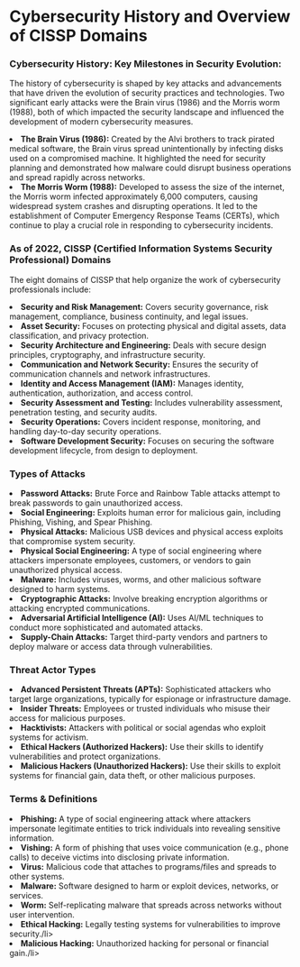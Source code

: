 

<h1>Cybersecurity History and Overview of CISSP Domains</h1>
<h3>Cybersecurity History: Key Milestones in Security Evolution:</h3>
<p>The history of cybersecurity is shaped by key attacks and advancements that have driven the evolution of security practices and technologies. Two significant early attacks were the Brain virus (1986) and the Morris worm (1988), both of which impacted the security landscape and influenced the development of modern cybersecurity measures.</p>

<li><strong>The Brain Virus (1986):</strong> Created by the Alvi brothers to track pirated medical software, the Brain virus spread unintentionally by infecting disks used on a compromised machine. It highlighted the need for security planning and demonstrated how malware could disrupt business operations and spread rapidly across networks.</li>
<li><strong>The Morris Worm (1988):</strong> Developed to assess the size of the internet, the Morris worm infected approximately 6,000 computers, causing widespread system crashes and disrupting operations. It led to the establishment of Computer Emergency Response Teams (CERTs), which continue to play a crucial role in responding to cybersecurity incidents.</li>

<h3>As of 2022, CISSP (Certified Information Systems Security Professional) Domains</h3>
<p>The eight domains of CISSP that help organize the work of cybersecurity professionals include:</p>

<li><strong>Security and Risk Management:</strong> Covers security governance, risk management, compliance, business continuity, and legal issues.</li>
<li><strong>Asset Security:</strong> Focuses on protecting physical and digital assets, data classification, and privacy protection.</li>
<li><strong>Security Architecture and Engineering:</strong> Deals with secure design principles, cryptography, and infrastructure security.</li>
<li><strong>Communication and Network Security:</strong> Ensures the security of communication channels and network infrastructures.</li>
<li><strong>Identity and Access Management (IAM):</strong> Manages identity, authentication, authorization, and access control.</li>
<li><strong>Security Assessment and Testing:</strong> Includes vulnerability assessment, penetration testing, and security audits.</li>
<li><strong>Security Operations:</strong> Covers incident response, monitoring, and handling day-to-day security operations.</li>
<li><strong>Software Development Security:</strong> Focuses on securing the software development lifecycle, from design to deployment.</li>

<h3>Types of Attacks</h3>
<li><strong>Password Attacks:</strong> Brute Force and Rainbow Table attacks attempt to break passwords to gain unauthorized access.</li>
<li><strong>Social Engineering:</strong> Exploits human error for malicious gain, including Phishing, Vishing, and Spear Phishing.</li>
<li><strong>Physical Attacks:</strong> Malicious USB devices and physical access exploits that compromise system security.</li>
<li><strong>Physical Social Engineering:</strong> A type of social engineering where attackers impersonate employees, customers, or vendors to gain unauthorized physical access.</li>
<li><strong>Malware:</strong> Includes viruses, worms, and other malicious software designed to harm systems.</li>
<li><strong>Cryptographic Attacks:</strong> Involve breaking encryption algorithms or attacking encrypted communications.</li>
<li><strong>Adversarial Artificial Intelligence (AI):</strong> Uses AI/ML techniques to conduct more sophisticated and automated attacks.</li>
<li><strong>Supply-Chain Attacks:</strong> Target third-party vendors and partners to deploy malware or access data through vulnerabilities.</li>

<h3>Threat Actor Types</h3>
<li><strong>Advanced Persistent Threats (APTs):</strong> Sophisticated attackers who target large organizations, typically for espionage or infrastructure damage.</li>
<li><strong>Insider Threats:</strong> Employees or trusted individuals who misuse their access for malicious purposes.</li>
<li><strong>Hacktivists:</strong> Attackers with political or social agendas who exploit systems for activism.</li>
<li><strong>Ethical Hackers (Authorized Hackers):</strong> Use their skills to identify vulnerabilities and protect organizations.</li>
<li><strong>Malicious Hackers (Unauthorized Hackers):</strong> Use their skills to exploit systems for financial gain, data theft, or other malicious purposes.</li>

<h3>Terms & Definitions</h3>
<li><strong>Phishing:</strong> A type of social engineering attack where attackers impersonate legitimate entities to trick individuals into revealing sensitive information.</li>
<li><strong>Vishing:</strong> A form of phishing that uses voice communication (e.g., phone calls) to deceive victims into disclosing private information.</li>
<li><strong>Virus:</strong> Malicious code that attaches to programs/files and spreads to other systems.</li>
<li><strong>Malware:</strong> Software designed to harm or exploit devices, networks, or services.</li>
<li><strong>Worm:</strong> Self-replicating malware that spreads across networks without user intervention.</li>
<li><strong>Ethical Hacking:</strong> Legally testing systems for vulnerabilities to improve security./li>
<li><strong>Malicious Hacking:</strong> Unauthorized hacking for personal or financial gain./li>






